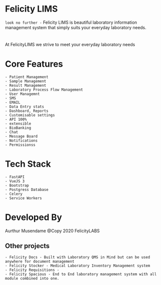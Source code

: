 # Felicity LIMS
`look no further -` Felicity LIMS is beautiful laboratory information management system that simply suits your everyday laboratory needs. 

#
At FelicityLIMS we strive to meet your everyday laboratory needs

# Core Features
    - Patient Management
    - Sample Management
    - Result Management
    - Laboratory Process Flow Management
    - User Managemnt
    - SMS
    - EMAIL
    - Data Entry stats
    - Dashboard, Reports
    - Customisable settings
    - API 100%
    - extensible
    - BioBanking
    - Chat
    - Message Board
    - Notifications
    - Permissionss

# Tech Stack
    - FastAPI
    - VueJS 3
    - Bootstrap
    - Postgress Database
    - Celery
    - Service Workers

# Developed By
Aurthur Musendame @Copy 2020 FelicityLABS

## Other projects 
    - Felicity Docs - Built with Laboratory QMS in Mind but can be used anywhere for document management
    - Felicity Stocker - Medical Laboratory Inventory Management system
    - Felicity Requisitions - 
    - Felicity Spacious - End to End laboratory management system with all module combined into one. 